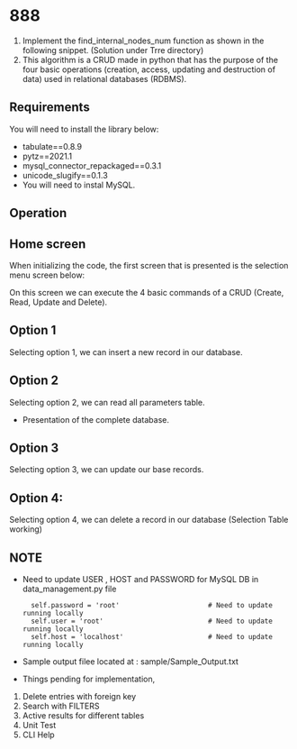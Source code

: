 # 888
1. Implement the find_internal_nodes_num function as shown in the following snippet. (Solution under Trre directory)
2. This algorithm is a CRUD made in python that has the purpose of the four basic operations (creation, access, updating and destruction of data) used in relational databases (RDBMS).

## Requirements
You will need to install the library below:
- tabulate==0.8.9
- pytz==2021.1
- mysql_connector_repackaged==0.3.1
- unicode_slugify==0.1.3
- You will need to instal MySQL.
        
## Operation
## Home screen
When initializing the code, the first screen that is presented is the selection menu screen below:

On this screen we can execute the 4 basic commands of a CRUD (Create, Read, Update and Delete).

## Option 1
Selecting option 1, we can insert a new record in our database.

## Option 2
Selecting option 2, we can read all parameters table.
- Presentation of the complete database.

## Option 3
Selecting option 3, we can update our base records.

## Option 4:
Selecting option 4, we can delete a record in our database (Selection Table working)


## NOTE
- Need to update USER , HOST and PASSWORD for MySQL DB in data_management.py file

        self.password = 'root'                      # Need to update running locally
        self.user = 'root'                          # Need to update running locally
        self.host = 'localhost'                     # Need to update running locally
 
 - Sample output filee located at : sample/Sample_Output.txt
 - Things pending for implementation, 
1. Delete entries with foreign key
2. Search with FILTERS
3. Active results for different tables
4. Unit Test
5. CLI Help
  
